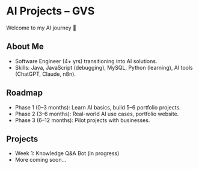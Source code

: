 # AI Projects – GVS

Welcome to my AI journey 🚀  

## About Me
- Software Engineer (4+ yrs) transitioning into AI solutions.  
- Skills: Java, JavaScript (debugging), MySQL, Python (learning), AI tools (ChatGPT, Claude, n8n).  

## Roadmap
- Phase 1 (0–3 months): Learn AI basics, build 5–6 portfolio projects.  
- Phase 2 (3–6 months): Real-world AI use cases, portfolio website.  
- Phase 3 (6–12 months): Pilot projects with businesses.  

## Projects
- Week 1: Knowledge Q&A Bot (in progress)  
- More coming soon...
